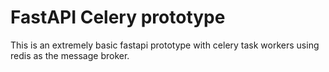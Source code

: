 # FastAPI Celery prototype

This is an extremely basic fastapi prototype with celery task workers using redis as the message broker.